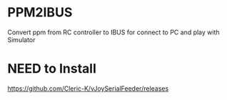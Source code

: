 # PPM2IBUS
Convert ppm from RC controller to IBUS for connect to PC and play with Simulator

# NEED to Install
https://github.com/Cleric-K/vJoySerialFeeder/releases


